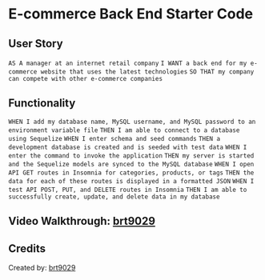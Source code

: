 # E-commerce Back End Starter Code

## User Story
``` AS A manager at an internet retail company ```
``` I WANT a back end for my e-commerce website that uses the latest technologies ```
``` SO THAT my company can compete with other e-commerce companies ```

## Functionality
``` WHEN I add my database name, MySQL username, and MySQL password to an environment variable file ```
``` THEN I am able to connect to a database using Sequelize ```
``` WHEN I enter schema and seed commands ```
``` THEN a development database is created and is seeded with test data ```
``` WHEN I enter the command to invoke the application ```
``` THEN my server is started and the Sequelize models are synced to the MySQL database ```
``` WHEN I open API GET routes in Insomnia for categories, products, or tags ```
``` THEN the data for each of these routes is displayed in a formatted JSON ```
``` WHEN I test API POST, PUT, and DELETE routes in Insomnia ```
``` THEN I am able to successfully create, update, and delete data in my database ```

## Video Walkthrough: [brt9029](www.github.com/brt9029 "GitHub Profile Link")

## Credits
Created by: [brt9029](www.github.com/brt9029 "GitHub Profile Link")
